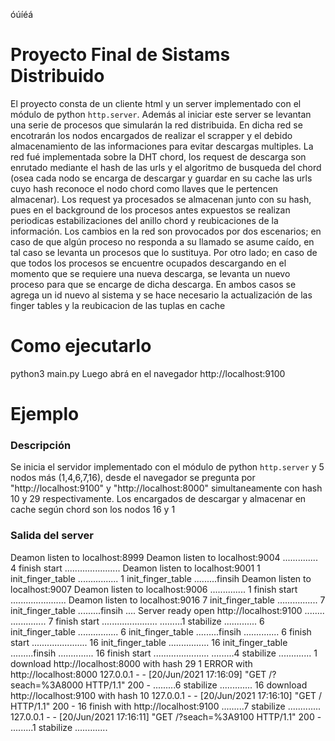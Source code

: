 óúíéá
# Proyecto Final de Sistams Distribuido 

El proyecto consta de un cliente html y un server implementado con el módulo de python 
`http.server`. Además al iniciar este server se levantan una serie de procesos que simularán
la red distribuida. En dicha red se encotrarán los nodos encargados de realizar el scrapper y 
el debido almacenamiento de las informaciones para evitar descargas multiples. La red fué 
implementada sobre la DHT chord, los request de descarga son enrutado mediante el hash de 
las urls y el algoritmo de busqueda del chord (osea cada nodo se encarga de descargar y guardar 
en su cache las urls cuyo hash reconoce el nodo chord como llaves que le pertencen almacenar). 
Los request ya procesados se almacenan junto con su hash, pues en el background de los procesos
antes expuestos se realizan periodicas estabilizaciones del anillo chord y reubicaciones de la
información. Los cambios en la red son provocados por dos escenarios; en caso de que algún 
proceso no responda a su llamado se asume caído, en tal caso se levanta un procesos que lo 
sustituya. Por otro lado; en caso de que todos los procesos se encuentre ocupados descargando 
en el momento que se requiere una nueva descarga, se levanta un nuevo proceso para que se 
encarge de dicha descarga. En ambos casos se agrega un id nuevo al sistema y se hace necesario
la actualización de las finger tables y la reubicacion de las tuplas en cache

# Como ejecutarlo
python3 main.py
Luego abrá en el navegador http://localhost:9100 

# Ejemplo
### Descripción
Se inicia el servidor implementado con el módulo de python `http.server` y 5 nodos más (1,4,6,7,16), desde 
el navegador se pregunta por "http://localhost:9100" y "http://localhost:8000" simultaneamente con hash 10 y
29 respectivamente. Los encargados de descargar y almacenar en cache según chord son los nodos 16 y 1 

### Salida del server
Deamon listen to localhost:8999
Deamon listen to localhost:9004
.............. 4 finish start ......................
Deamon listen to localhost:9001
1 init_finger_table ................
1 init_finger_table .........finsih
Deamon listen to localhost:9007
Deamon listen to localhost:9006
.............. 1 finish start ......................
Deamon listen to localhost:9016
7 init_finger_table ................
7 init_finger_table .........finsih
.... Server ready open http://localhost:9100 ........
.............. 7 finish start ......................
.........1 stabilize .............
6 init_finger_table ................
6 init_finger_table .........finsih
.............. 6 finish start ......................
16 init_finger_table ................
16 init_finger_table .........finsih
.............. 16 finish start ......................
.........4 stabilize .............
1 download http://localhost:8000 with hash 29
1 ERROR with http://localhost:8000
127.0.0.1 - - [20/Jun/2021 17:16:09] "GET /?seach=%3A8000 HTTP/1.1" 200 -
.........6 stabilize .............
16 download http://localhost:9100 with hash 10
127.0.0.1 - - [20/Jun/2021 17:16:10] "GET / HTTP/1.1" 200 -
16 finish with http://localhost:9100
.........7 stabilize .............
127.0.0.1 - - [20/Jun/2021 17:16:11] "GET /?seach=%3A9100 HTTP/1.1" 200 -
.........1 stabilize .............